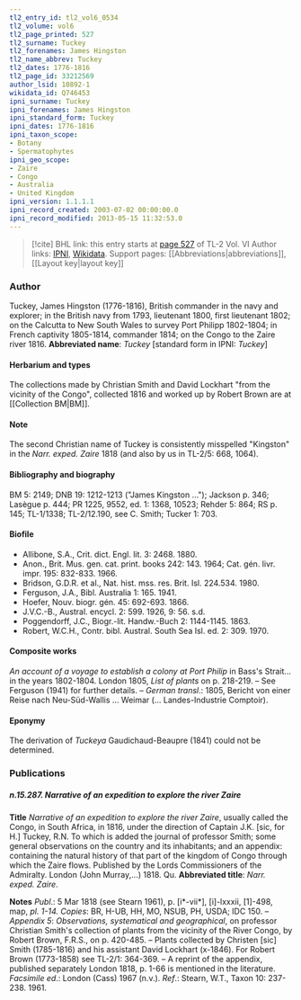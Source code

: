 ```yaml
---
tl2_entry_id: tl2_vol6_0534
tl2_volume: vol6
tl2_page_printed: 527
tl2_surname: Tuckey
tl2_forenames: James Hingston
tl2_name_abbrev: Tuckey
tl2_dates: 1776-1816
tl2_page_id: 33212569
author_lsid: 10892-1
wikidata_id: Q746453
ipni_surname: Tuckey
ipni_forenames: James Hingston
ipni_standard_form: Tuckey
ipni_dates: 1776-1816
ipni_taxon_scope: 
- Botany
- Spermatophytes
ipni_geo_scope: 
- Zaire
- Congo
- Australia
- United Kingdom
ipni_version: 1.1.1.1
ipni_record_created: 2003-07-02 00:00:00.0
ipni_record_modified: 2013-05-15 11:32:53.0
---
```


> [!cite] BHL link: this entry starts at [page 527](https://www.biodiversitylibrary.org/page/33212569) of TL-2 Vol. VI
> Author links: [IPNI](https://www.ipni.org/a/10892-1), [Wikidata](https://www.wikidata.org/wiki/Q746453). Support pages: [[Abbreviations|abbreviations]], [[Layout key|layout key]]

### Author

Tuckey, James Hingston (1776-1816), British commander in the navy and explorer; in the British navy from 1793, lieutenant 1800, first lieutenant 1802; on the Calcutta to New South Wales to survey Port Philipp 1802-1804; in French captivity 1805-1814, commander 1814; on the Congo to the Zaire river 1816. 
**Abbreviated name**: *Tuckey* \[standard form in IPNI: *Tuckey*\]

#### Herbarium and types

The collections made by Christian Smith and David Lockhart "from the vicinity of the Congo", collected 1816 and worked up by Robert Brown are at [[Collection BM|BM]].

#### Note

The second Christian name of Tuckey is consistently misspelled "Kingston" in the *Narr. exped. Zaire* 1818 (and also by us in TL-2/5: 668, 1064).

#### Bibliography and biography

BM 5: 2149; DNB 19: 1212-1213 ("James Kingston ..."); Jackson p. 346; Lasègue p. 444; PR 1225, 9552, ed. 1: 1368, 10523; Rehder 5: 864; RS p. 145; TL-1/1338; TL-2/12.190, see C. Smith; Tucker 1: 703.

#### Biofile

- Allibone, S.A., Crit. dict. Engl. lit. 3: 2468. 1880.
- Anon., Brit. Mus. gen. cat. print. books 242: 143. 1964; Cat. gén. livr. impr. 195: 832-833. 1966.
- Bridson, G.D.R. et al., Nat. hist. mss. res. Brit. Isl. 224.534. 1980.
- Ferguson, J.A., Bibl. Australia 1: 165. 1941.
- Hoefer, Nouv. biogr. gén. 45: 692-693. 1866.
- J.V.C.-B., Austral. encycl. 2: 599. 1926, 9: 56. s.d.
- Poggendorff, J.C., Biogr.-lit. Handw.-Buch 2: 1144-1145. 1863.
- Robert, W.C.H., Contr. bibl. Austral. South Sea Isl. ed. 2: 309. 1970.

#### Composite works

*An account of a voyage to establish a colony at Port Philip* in Bass's Strait... in the years 1802-1804. London 1805, *List of plants* on p. 218-219. – See Ferguson (1941) for further details. – *German transl*.: 1805, Bericht von einer Reise nach Neu-Süd-Wallis ... Weimar (... Landes-Industrie Comptoir).

#### Eponymy

The derivation of *Tuckeya* Gaudichaud-Beaupre (1841) could not be determined.

### Publications

##### n.15.287. Narrative of an expedition to explore the river Zaire

**Title**
*Narrative of an expedition to explore the river Zaire*, usually called the Congo, in South Africa, in 1816, under the direction of Captain J.K. \[sic, for H.\] Tuckey, R.N. To which is added the journal of professor Smith; some general observations on the country and its inhabitants; and an appendix: containing the natural history of that part of the kingdom of Congo through which the Zaire flows. Published by the Lords Commissioners of the Admiralty. London (John Murray,...) 1818. Qu.
**Abbreviated title**: *Narr. exped. Zaire*.

**Notes**
*Publ*.: 5 Mar 1818 (see Stearn 1961), p. \[i\*-vii\*\], \[i\]-lxxxii, \[1\]-498, map, *pl. 1-14. Copies*: BR, H-UB, HH, MO, NSUB, PH, USDA; IDC 150. – *Appendix 5*: *Observations, systematical and geographical*, on professor Christian Smith's collection of plants from the vicinity of the River Congo, by Robert Brown, F.R.S., on p. 420-485. – Plants collected by Christen \[sic\] Smith (1785-1816) and his assistant David Lockhart (x-1846). For Robert Brown (1773-1858) see TL-2/1: 364-369. – A reprint of the appendix, published separately London 1818, p. 1-66 is mentioned in the literature.
*Facsimile ed*.: London (Cass) 1967 (n.v.).
*Ref*.: Stearn, W.T., Taxon 10: 237-238. 1961.

